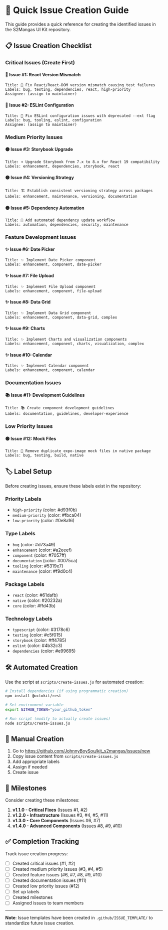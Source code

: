 # 🚀 Quick Issue Creation Guide

This guide provides a quick reference for creating the identified issues in the S2Mangas UI Kit repository.

## 📋 Issue Creation Checklist

### Critical Issues (Create First)

#### 🔴 Issue #1: React Version Mismatch
```
Title: 🐛 Fix React/React-DOM version mismatch causing test failures
Labels: bug, testing, dependencies, react, high-priority
Assignee: (assign to maintainer)
```

#### 🔴 Issue #2: ESLint Configuration
```
Title: 🔧 Fix ESLint configuration issues with deprecated --ext flag  
Labels: bug, tooling, eslint, configuration
Assignee: (assign to maintainer)
```

### Medium Priority Issues

#### 🟡 Issue #3: Storybook Upgrade
```
Title: ⬆️ Upgrade Storybook from 7.x to 8.x for React 19 compatibility
Labels: enhancement, dependencies, storybook, react
```

#### 🟡 Issue #4: Versioning Strategy
```
Title: 🏗️ Establish consistent versioning strategy across packages
Labels: enhancement, maintenance, versioning, documentation
```

#### 🟡 Issue #5: Dependency Automation
```
Title: 🔧 Add automated dependency update workflow
Labels: automation, dependencies, security, maintenance
```

### Feature Development Issues

#### ✨ Issue #6: Date Picker
```
Title: ✨ Implement Date Picker component
Labels: enhancement, component, date-picker
```

#### ✨ Issue #7: File Upload
```
Title: ✨ Implement File Upload component
Labels: enhancement, component, file-upload
```

#### ✨ Issue #8: Data Grid
```
Title: ✨ Implement Data Grid component
Labels: enhancement, component, data-grid, complex
```

#### ✨ Issue #9: Charts
```
Title: ✨ Implement Charts and visualization components
Labels: enhancement, component, charts, visualization, complex
```

#### ✨ Issue #10: Calendar
```
Title: ✨ Implement Calendar component
Labels: enhancement, component, calendar
```

### Documentation Issues

#### 📚 Issue #11: Development Guidelines
```
Title: 📚 Create component development guidelines
Labels: documentation, guidelines, developer-experience
```

### Low Priority Issues

#### 🟢 Issue #12: Mock Files
```
Title: 🐛 Remove duplicate expo-image mock files in native package
Labels: bug, testing, build, native
```

## 🏷️ Label Setup

Before creating issues, ensure these labels exist in the repository:

### Priority Labels
- `high-priority` (color: #d93f0b)
- `medium-priority` (color: #fbca04)  
- `low-priority` (color: #0e8a16)

### Type Labels
- `bug` (color: #d73a49)
- `enhancement` (color: #a2eeef)
- `component` (color: #7057ff)
- `documentation` (color: #0075ca)
- `tooling` (color: #5319e7)
- `maintenance` (color: #f9d0c4)

### Package Labels
- `react` (color: #61dafb)
- `native` (color: #20232a)
- `core` (color: #ffd43b)

### Technology Labels
- `typescript` (color: #3178c6)
- `testing` (color: #c5f015)
- `storybook` (color: #ff4785)
- `eslint` (color: #4b32c3)
- `dependencies` (color: #e99695)

## 🛠️ Automated Creation

Use the script at `scripts/create-issues.js` for automated creation:

```bash
# Install dependencies (if using programmatic creation)
npm install @octokit/rest

# Set environment variable
export GITHUB_TOKEN="your_github_token"

# Run script (modify to actually create issues)
node scripts/create-issues.js
```

## 📱 Manual Creation

1. Go to https://github.com/JohnnyBoySou/kit_s2mangas/issues/new
2. Copy issue content from `scripts/create-issues.js`
3. Add appropriate labels
4. Assign if needed
5. Create issue

## 🎯 Milestones

Consider creating these milestones:

1. **v1.1.0 - Critical Fixes** (Issues #1, #2)
2. **v1.2.0 - Infrastructure** (Issues #3, #4, #5, #11)  
3. **v1.3.0 - Core Components** (Issues #6, #7)
4. **v1.4.0 - Advanced Components** (Issues #8, #9, #10)

## ✅ Completion Tracking

Track issue creation progress:

- [ ] Created critical issues (#1, #2)
- [ ] Created medium priority issues (#3, #4, #5)
- [ ] Created feature issues (#6, #7, #8, #9, #10)
- [ ] Created documentation issues (#11)
- [ ] Created low priority issues (#12)
- [ ] Set up labels
- [ ] Created milestones
- [ ] Assigned issues to team members

---

**Note**: Issue templates have been created in `.github/ISSUE_TEMPLATE/` to standardize future issue creation.